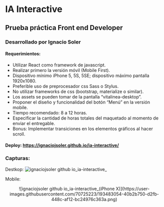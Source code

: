 
# IA Interactive

## Prueba práctica Front end Developer

### Desarrollado por Ignacio Soler

#### Requerimientos:
- Utilizar React como framework de javascript.
- Realizar primero la versión móvil (Mobile First).
- Dispositivo mínimo iPhone 5, 5S, 5SE; dispositivo máximo pantalla 1920x1080.
- Preferible uso de preprocesador css Sass o Stylus.
- No utilizar frameworks de css (bootstrap, materialize o similar).
- Los assets se pueden tomar de la pantalla “vitalinea-desktop”.
- Proponer el diseño y funcionalidad del botón “Menú” en la versión mobile.
- Tiempo recomendado: 8 a 12 horas.
- Especificar la cantidad de horas totales del maquetado al momento de enviar el
entregable.
- Bonus: Implementar transiciones en los elementos gráficos al hacer scroll.

#### Deploy: https://ignaciojsoler.github.io/ia-interactive/

### Capturas:

Destkop:
![ignaciojsoler github io_ia-interactive_](https://user-images.githubusercontent.com/70725223/193483045-3be28c91-2e60-4a5d-a640-af3aa87f0dd8.png)

Mobile:
<p align="center">
  ![ignaciojsoler github io_ia-interactive_(iPhone X)](https://user-images.githubusercontent.com/70725223/193483054-40b2b750-d2fb-448c-af12-bc24976c363a.png)
</p>

